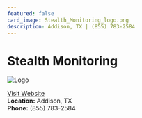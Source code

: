 ```yaml
---
featured: false
card_image: Stealth_Monitoring_logo.png
description: Addison, TX | (855) 783-2584
---
```


# Stealth Monitoring
<img src="Stealth_Monitoring_logo.png" alt="Logo" style="max-width: 200px; height: auto;">

<a href="https://http://stealthmonitoring.com">Visit Website</a>  
**Location:** Addison, TX  
**Phone:** (855) 783-2584
